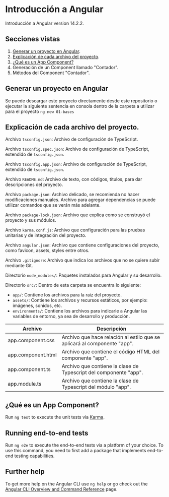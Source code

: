 # Introducción a Angular

Introducción a Angular version 14.2.2.

## Secciones vistas

1. [Generar un proyecto en Angular](##2).
2. [Explicación de cada archivo del proyecto](##3).
3. [¿Qué es un App Component?](##4)
4. Generación de un Component llamado "Contador".
5. Métodos del Component "Contador".

## Generar un proyecto en Angular

Se puede descargar este proyecto directamente desde este repositorio o ejecutar la siguiente sentencia en consola dentro de la carpeta a utilizar para el proyecto `ng new 01-bases`

## Explicación de cada archivo del proyecto.

Archivo `tsconfig.json`: Archivo de configuración de TypeScript.

Archivo `tsconfig.spec.json`: Archivo de configuración de TypeScript, extendido de `tsconfig.json`.

Archivo `tsconfig.app.json`: Archivo de configuración de TypeScript, extendido de `tsconfig.json`.

Archivo `README.md`: Archivo de texto, con códigos, títulos, para dar descripciones del proyecto.

Archivo `package.json`: Archivo delicado, se recomienda no hacer modificaciones manuales. Archivo para agregar dependencias se puede utilizar comandos que se verán más adelante.

Archivo `package-lock.json`: Archivo que explica como se construyó el proyecto y sus módulos.

Archivo `karma.conf.js`: Archivo que configuración para las pruebas unitarias y de integración del proyecto.

Archivo `angular.json`: Archivo que contiene configuraciones del proyecto, como favicon, assets, styles entre otros.

Archivo `.gitignore`: Archivo que indica los archivos que no se quiere subir mediante Git.

Directorio `node_modules/`: Paquetes instalados para Angular y su desarrollo.

Directorio `src/`: Dentro de esta carpeta se encuentra lo siguiente:

* `app/`: Contiene los archivos para la raiz del proyecto.
* `assets/`: Contiene los archivos y recursos estáticos, por ejemplo: imágenes, sonidos, etc.
* `environments/`: Contiene los archivos para indicarle a Angular las variables de entorno, ya sea de desarrollo y producción.

| Archivo            | Descripción                                                              |
|--------------------|--------------------------------------------------------------------------|
| app.component.css  | Archivo que hace relación al estilo que se aplicará al componente "app". |
| app.component.html | Archivo que contiene el código HTML del componente "app".                |
| app.component.ts   | Archivo que contiene la clase de Typescript del componente "app".        |
| app.module.ts      | Archivo que contiene la clase de Typescript del módulo "app".            |

## ¿Qué es un App Component?

Run `ng test` to execute the unit tests via [Karma](https://karma-runner.github.io).

## Running end-to-end tests

Run `ng e2e` to execute the end-to-end tests via a platform of your choice. To use this command, you need to first add a package that implements end-to-end testing capabilities.

## Further help

To get more help on the Angular CLI use `ng help` or go check out the [Angular CLI Overview and Command Reference](https://angular.io/cli) page.
